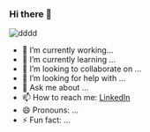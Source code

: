 ### Hi there 👋

<picture>
 <source media="(prefers-color-scheme: dark)" srcset="YOUR-DARKMODE-IMAGE">
 <source media="(prefers-color-scheme: light)" srcset="YOUR-LIGHTMODE-IMAGE">
 <img alt="dddd" src="https://qph.cf2.quoracdn.net/main-qimg-12d39285bbfeeae9f38332f1c06b3ba6-lq">
</picture>

- 🔭 I’m currently working...
- 🌱 I’m currently learning ...
- 👯 I’m looking to collaborate on ...
- 🤔 I’m looking for help with ...
- 💬 Ask me about ...
- 📫 How to reach me: [LinkedIn](https://www.linkedin.com/in/richard-hughes0101010101/)
- 😄 Pronouns: ...
- ⚡ Fun fact: ...

